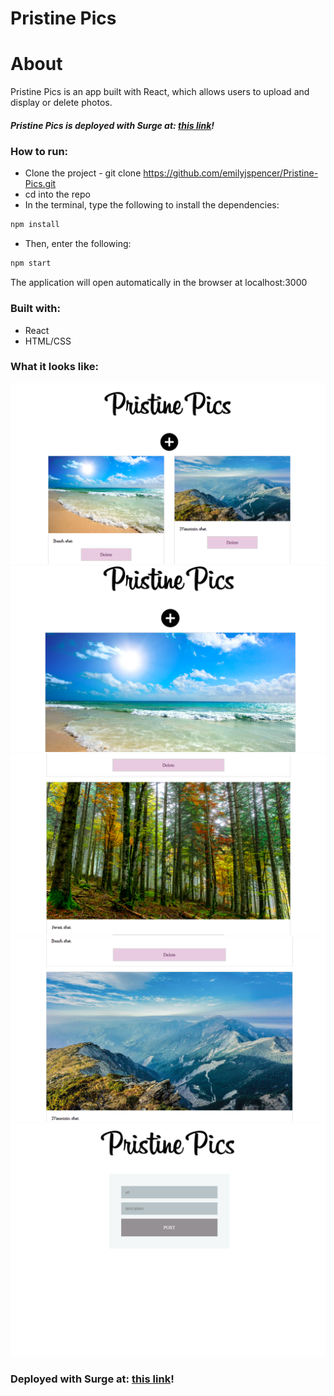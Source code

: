 # Pristine Pics

# About

Pristine Pics is an app built with React, which allows users to upload and display or delete photos.


##### Pristine Pics is deployed with Surge at: [this link](http://guiltless-clouds.surge.sh/)!


### How to run: 

* Clone the project - git clone https://github.com/emilyjspencer/Pristine-Pics.git
* cd into the repo
* In the terminal, type the following to install the dependencies:
```html
npm install
```
* Then, enter the following:
```html
npm start
```
The application will open automatically in the browser at localhost:3000


### Built with:

* React
* HTML/CSS

### What it looks like:


![surge](surge.png)
![beach](beach.png)
![woods](woods.png)
![mountains](mountains.png)
![uploadphoto](pristinepics_uploadphoto.png)

### Deployed with Surge at: [this link](http://guiltless-clouds.surge.sh/)!






